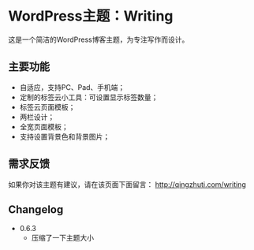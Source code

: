 # WordPress主题：Writing
这是一个简洁的WordPress博客主题，为专注写作而设计。

## 主要功能
- 自适应，支持PC、Pad、手机端；
- 定制的标签云小工具：可设置显示标签数量；
- 标签云页面模板；
- 两栏设计；
- 全宽页面模板；
- 支持设置背景色和背景图片；

## 需求反馈
如果你对该主题有建议，请在该页面下面留言：
http://qingzhuti.com/writing

## Changelog
- 0.6.3
  - 压缩了一下主题大小
